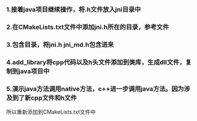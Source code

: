 ### 1.接着java项目继续操作，将.h文件放入jni目录中
### 2.在CMakeLists.txt文件中添加jni.h所在的目录，参考文件
### 3.包含目录，将jni.h jni_md.h包含进来
### 4.add_library将cpp代码以及h头文件添加到类库，生成dll文件，复制到java项目中

### 5.演示java方法调用native方法，c++进一步调用java方法。因为涉及到了新cpp文件和h文件
所以重新添加到CMakeLists.txt文件中